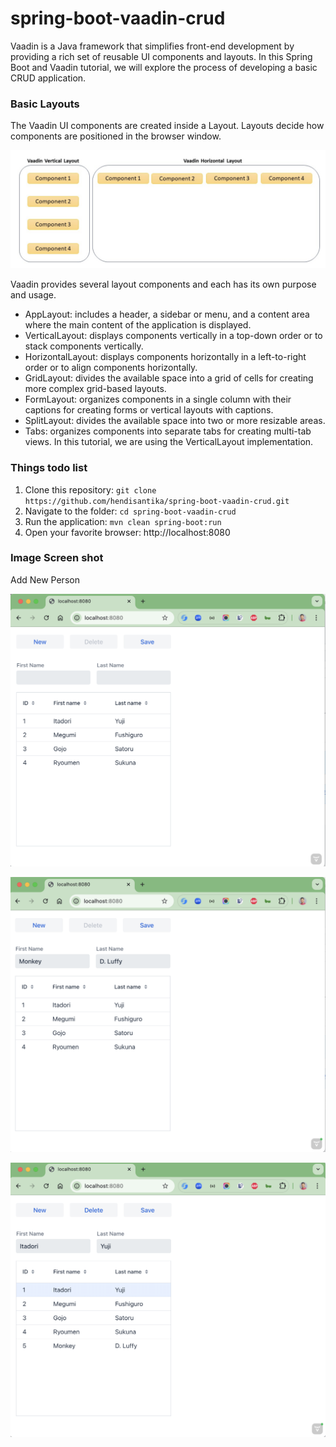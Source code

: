 # spring-boot-vaadin-crud

Vaadin is a Java framework that simplifies front-end development by providing a rich set of reusable UI components and
layouts. In this Spring Boot and Vaadin tutorial, we will explore the process of developing a basic CRUD application.

### Basic Layouts

The Vaadin UI components are created inside a Layout. Layouts decide how components are positioned in the browser
window.

![Vaadin Layout](img/layout.png "Vaadin Layout")

Vaadin provides several layout components and each has its own purpose and usage.

* AppLayout: includes a header, a sidebar or menu, and a content area where the main content of the application is
  displayed.
* VerticalLayout: displays components vertically in a top-down order or to stack components vertically.
* HorizontalLayout: displays components horizontally in a left-to-right order or to align components horizontally.
* GridLayout: divides the available space into a grid of cells for creating more complex grid-based layouts.
* FormLayout: organizes components in a single column with their captions for creating forms or vertical layouts with
  captions.
* SplitLayout: divides the available space into two or more resizable areas.
* Tabs: organizes components into separate tabs for creating multi-tab views.
  In this tutorial, we are using the VerticalLayout implementation.

### Things todo list

1. Clone this repository: `git clone https://github.com/hendisantika/spring-boot-vaadin-crud.git`
2. Navigate to the folder: `cd spring-boot-vaadin-crud`
3. Run the application: `mvn clean spring-boot:run`
4. Open your favorite browser: http://localhost:8080

### Image Screen shot

Add New Person

![Add New Person](img/index1.png "Add New Person")

![Add New Person](img/index2.png "Add New Person")

![Add New Person](img/index3.png "Add New Person")
